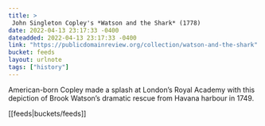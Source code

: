 ```yaml
---
title: > 
 John Singleton Copley's *Watson and the Shark* (1778)
date: 2022-04-13 23:17:33 -0400
dateadded: 2022-04-13 23:17:33 -0400
link: "https://publicdomainreview.org/collection/watson-and-the-shark"
bucket: feeds
layout: urlnote
tags: ["history"]
--- 
```

American-born Copley made a splash at London’s Royal Academy with this depiction of Brook Watson’s dramatic rescue from Havana harbour in 1749.
 <!-- end excerpt --> 
<div class='bucket'>[[feeds|buckets/feeds]]</div> 
